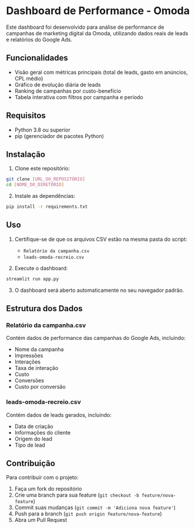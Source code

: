 # Dashboard de Performance - Omoda

Este dashboard foi desenvolvido para análise de performance de campanhas de marketing digital da Omoda, utilizando dados reais de leads e relatórios do Google Ads.

## Funcionalidades

- Visão geral com métricas principais (total de leads, gasto em anúncios, CPL médio)
- Gráfico de evolução diária de leads
- Ranking de campanhas por custo-benefício
- Tabela interativa com filtros por campanha e período

## Requisitos

- Python 3.8 ou superior
- pip (gerenciador de pacotes Python)

## Instalação

1. Clone este repositório:
```bash
git clone [URL_DO_REPOSITÓRIO]
cd [NOME_DO_DIRETÓRIO]
```

2. Instale as dependências:
```bash
pip install -r requirements.txt
```

## Uso

1. Certifique-se de que os arquivos CSV estão na mesma pasta do script:
   - `Relatório da campanha.csv`
   - `leads-omoda-recreio.csv`

2. Execute o dashboard:
```bash
streamlit run app.py
```

3. O dashboard será aberto automaticamente no seu navegador padrão.

## Estrutura dos Dados

### Relatório da campanha.csv
Contém dados de performance das campanhas do Google Ads, incluindo:
- Nome da campanha
- Impressões
- Interações
- Taxa de interação
- Custo
- Conversões
- Custo por conversão

### leads-omoda-recreio.csv
Contém dados de leads gerados, incluindo:
- Data de criação
- Informações do cliente
- Origem do lead
- Tipo de lead

## Contribuição

Para contribuir com o projeto:
1. Faça um fork do repositório
2. Crie uma branch para sua feature (`git checkout -b feature/nova-feature`)
3. Commit suas mudanças (`git commit -m 'Adiciona nova feature'`)
4. Push para a branch (`git push origin feature/nova-feature`)
5. Abra um Pull Request 